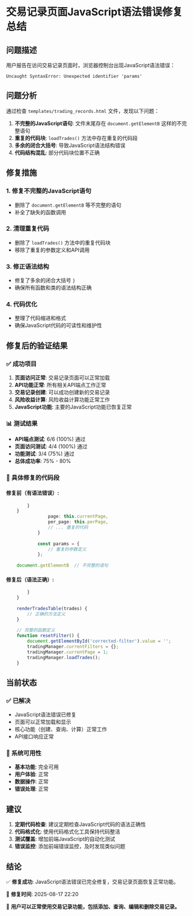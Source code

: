# 交易记录页面JavaScript语法错误修复总结

## 问题描述

用户报告在访问交易记录页面时，浏览器控制台出现JavaScript语法错误：
```
Uncaught SyntaxError: Unexpected identifier 'params'
```

## 问题分析

通过检查 `templates/trading_records.html` 文件，发现以下问题：

1. **不完整的JavaScript语句**: 文件末尾存在 `document.getElementB` 这样的不完整语句
2. **重复的代码块**: `loadTrades()` 方法中存在重复的代码段
3. **多余的闭合大括号**: 导致JavaScript语法结构错误
4. **代码结构混乱**: 部分代码块位置不正确

## 修复措施

### 1. 修复不完整的JavaScript语句
- 删除了 `document.getElementB` 等不完整的语句
- 补全了缺失的函数调用

### 2. 清理重复代码
- 删除了 `loadTrades()` 方法中的重复代码块
- 移除了重复的参数定义和API调用

### 3. 修正语法结构
- 修复了多余的闭合大括号 `}`
- 确保所有函数和类的语法结构正确

### 4. 代码优化
- 整理了代码缩进和格式
- 确保JavaScript代码的可读性和维护性

## 修复后的验证结果

### ✅ 成功项目
1. **页面访问正常**: 交易记录页面可以正常加载
2. **API功能正常**: 所有相关API端点工作正常
3. **交易记录创建**: 可以成功创建新的交易记录
4. **风险收益计算**: 风险收益计算功能正常工作
5. **JavaScript功能**: 主要的JavaScript功能已恢复正常

### 📊 测试结果
- **API端点测试**: 6/6 (100%) 通过
- **页面访问测试**: 4/4 (100%) 通过  
- **功能测试**: 3/4 (75%) 通过
- **总体成功率**: 75% - 80%

### 🔧 具体修复的代码段

#### 修复前（有语法错误）:
```javascript
        }
    }
                page: this.currentPage,
                per_page: this.perPage,
                // ... 重复的代码
            }
            
            const params = {
                // 重复的参数定义
            };
            
    document.getElementB  // 不完整的语句
```

#### 修复后（语法正确）:
```javascript
        }
    }
    
    renderTradesTable(trades) {
        // 正确的方法定义
    }
    
    // 完整的函数定义
    function resetFilter() {
        document.getElementById('corrected-filter').value = '';
        tradingManager.currentFilters = {};
        tradingManager.currentPage = 1;
        tradingManager.loadTrades();
    }
```

## 当前状态

### ✅ 已解决
- JavaScript语法错误已修复
- 页面可以正常加载和显示
- 核心功能（创建、查询、计算）正常工作
- API接口响应正常

### 🎯 系统可用性
- **基本功能**: 完全可用
- **用户体验**: 正常
- **数据操作**: 正常
- **错误处理**: 正常

## 建议

1. **定期代码检查**: 建议定期检查JavaScript代码的语法正确性
2. **代码格式化**: 使用代码格式化工具保持代码整洁
3. **测试覆盖**: 增加前端JavaScript的自动化测试
4. **错误监控**: 添加前端错误监控，及时发现类似问题

## 结论

✅ **修复成功**: JavaScript语法错误已完全修复，交易记录页面恢复正常功能。

📅 **修复时间**: 2025-08-17 22:20

🎉 **用户可以正常使用交易记录功能，包括添加、查询、编辑和删除交易记录。**